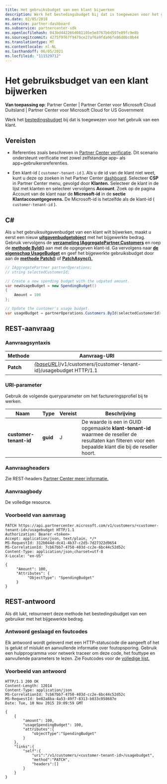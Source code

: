 ```yaml
---
title: Het gebruiksbudget van een klant bijwerken
description: Werk het bestedingsbudget bij dat is toegewezen voor het gebruik van een klant.
ms.date: 02/05/2018
ms.service: partner-dashboard
ms.subservice: partnercenter-sdk
ms.openlocfilehash: 043bd442266d081105e5e8767b6d597e89fc9e8b
ms.sourcegitcommit: 4275f9f67f9479ce27af6a9fda96fe86d0bc0b44
ms.translationtype: MT
ms.contentlocale: nl-NL
ms.lasthandoff: 06/05/2021
ms.locfileid: "111529712"
---
```

# <a name="update-a-customers-usage-spending-budget"></a>Het gebruiksbudget van een klant bijwerken

**Van toepassing op**: Partner Center | Partner Center voor Microsoft Cloud Duitsland | Partner Center voor Microsoft Cloud for US Government

Werk het [bestedingsbudget](customer-usage-resources.md#customerusagesummary) bij dat is toegewezen voor het gebruik van een klant.

## <a name="prerequisites"></a>Vereisten

- Referenties zoals beschreven in [Partner Center verificatie](partner-center-authentication.md). Dit scenario ondersteunt verificatie met zowel zelfstandige app- als app+gebruikersreferenties.

- Een klant-id ( `customer-tenant-id` ). Als u de id van de klant niet weet, kunt u deze op zoeken in het Partner Center [dashboard](https://partner.microsoft.com/dashboard). Selecteer **CSP** in Partner Center menu, gevolgd door **Klanten.** Selecteer de klant in de lijst met klanten en selecteer vervolgens **Account**. Zoek op de pagina Account van de klant naar de **Microsoft-id** in de **sectie Klantaccountgegevens.** De Microsoft-id is hetzelfde als de klant-id ( `customer-tenant-id` ).

## <a name="c"></a>C\#

Als u het gebruiksuitgavenbudget van een klant wilt bijwerken, maakt u eerst een nieuw [**uitgavenbudgetobject**](/dotnet/api/microsoft.store.partnercenter.models.usage.spendingbudget) met het bijgewerkte bedrag. Gebruik vervolgens de [**verzameling IAggregatePartner.Customers**](/dotnet/api/microsoft.store.partnercenter.customers.icustomercollection) en roep de [**methode ById()**](/dotnet/api/microsoft.store.partnercenter.customers.icustomercollection.byid) aan met de opgegeven klant-id. Ga vervolgens naar [**de eigenschap UsageBudget**](/dotnet/api/microsoft.store.partnercenter.customers.icustomer.usagebudget) en geef het bijgewerkte gebruiksbudget door aan de [**methode Patch()**](/dotnet/api/microsoft.store.partnercenter.usage.icustomerusagespendingbudget.patch) of [**PatchAsync().**](/dotnet/api/microsoft.store.partnercenter.usage.icustomerusagespendingbudget.patchasync)

``` csharp
// IAggregatePartner partnerOperations;
// string selectedCustomerId;

// Create a new spending budget with the udpated amount.
var newUsageBudget = new SpendingBudget()
{
    Amount = 100
};

// Update the customer's usage budget.
var usageBudget = partnerOperations.Customers.ById(selectedCustomerId).UsageBudget.Patch(newUsageBudget);
```

## <a name="rest-request"></a>REST-aanvraag

### <a name="request-syntax"></a>Aanvraagsyntaxis

| Methode    | Aanvraag-URI                                                                                             |
|-----------|---------------------------------------------------------------------------------------------------------|
| **Patch** | [*{baseURL}*](partner-center-rest-urls.md)/v1/customers/{customer-tenant-id}/usagebudget HTTP/1.1 |

### <a name="uri-parameter"></a>URI-parameter

Gebruik de volgende queryparameter om het factureringsprofiel bij te werken.

| Naam                   | Type     | Vereist | Beschrijving                                                                                                                                            |
|------------------------|----------|----------|--------------------------------------------------------------------------------------------------------------------------------------------------------|
| **customer-tenant-id** | **guid** | J        | De waarde is een in GUID opgemaakte **klant-tenant-id** waarmee de reseller de resultaten kan filteren voor een bepaalde klant die bij de reseller hoort. |

### <a name="request-headers"></a>Aanvraagheaders

Zie REST-headers [Partner Center meer informatie.](headers.md)

### <a name="request-body"></a>Aanvraagbody

De volledige resource.

### <a name="request-example"></a>Voorbeeld van aanvraag

```http
PATCH https://api.partnercenter.microsoft.com/v1/customers/<customer-tenant-id>/usagebudget HTTP/1.1
Authorization: Bearer <token>
Accept: application/json, text/plain, */*
MS-RequestId: 312b044d-dc41-4b37-c2d5-7d27322d9654
MS-CorrelationId: 7cb67bb7-4750-403d-cc2e-6bc44c52d52c
Content-Type: application/json;charset=utf-8
X-Locale: "en-US"

{
     "Amount": 100,
     "Attributes": {
          "ObjectType": "SpendingBudget"
     }
}
```

## <a name="rest-response"></a>REST-antwoord

Als dit lukt, retourneert deze methode het bestedingsbudget van een gebruiker met het bijgewerkte bedrag.

### <a name="response-success-and-error-codes"></a>Antwoord geslaagd en foutcodes

Elk antwoord wordt geleverd met een HTTP-statuscode die aangeeft of het is gelukt of mislukt en aanvullende informatie over foutopsporing. Gebruik een hulpprogramma voor netwerk traceer om deze code, het fouttype en aanvullende parameters te lezen. Zie Foutcodes voor de [volledige lijst.](error-codes.md)

### <a name="response-example"></a>Voorbeeld van antwoord

```http
HTTP/1.1 200 OK
Content-Length: 12014
Content-Type: application/json
MS-CorrelationId: 7cb67bb7-4750-403d-cc2e-6bc44c52d52c
MS-RequestId: be82a8ba-4a53-49f7-8313-b033c058687e
Date: Tue, 10 Nov 2015 19:09:59 GMT

{
    {
        "amount": 100,
        "usageSpendingBudget": 100,
        "attributes":{
            "objectType":"SpendingBudget"
        }
    },
    "links":{
        "self":{
            "uri":"/v1/customers/<customer-tenant-id>/usagebudget",
            "method":"PATCH",
            "headers":[]
        }
    }
}
```
